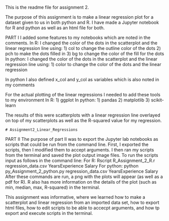 This is the readme file for assignment 2.

The purpose of this assignment is to make a linear regression plot for a dataset given to us in both python and R. I have made a Jupyter notebook for R and python as well as an html file for both.


PART I
I added some features to my notebooks which are noted in the comments.
    In R: I changed the color of the dots in the scatterplot and the linear regression line using:
            1) col to change the outline color of the dots
            2) pch to make the dots filled in
            3) bg to change the color of the fill for the dots
    In python: I changed the color of the dots in the scatterplot and the linear regression line using:
            1) color to change the color of the dots and the linear regression

In python I also defined x_col and y_col as variables which is also noted in my comments

For the actual plotting of the linear regressions I needed to add these tools to my environment
    In R: 
            1) ggplot
    In python:
            1) pandas
            2) matplotlib
            3) scikit-learn

The results of this were scatterplots with a linear regression line overlayed on top of my scatterplots as well as the R-squared value for my regression.

    # Assignment2_Linear_Regressions


PART II
The purpose of part II was to export the Jupyter lab notebooks as scripts that could be run from the command line. First, I exported the scripts, then I modified them to accept arguments. I then ran my scripts from the terminal and saved the plot output image files. To run the scripts input as follows in the command line:
    For R: Rscript R_Assignment_2_R.r regression_data.csv YearsExperience Salary
    For python: python py_Assignment_2_python.py regression_data.csv YearsExperience Salary
After these commands are run, a png with the plots will appear (as well as a pdf for R). R also has more information on the details of the plot (such as min, median, max, R-squared) in the terminal.


This assignment was informative, where we learned how to make a scatterplot and linear regression from an imported data set, how to export html files, how to edit scripts to be able to accecpt arguments, and how tp export and execute scripts in the terminal.